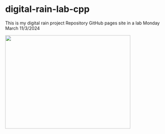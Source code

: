 # digital-rain-lab-cpp
This is my digital rain project Repository GitHub pages site in a lab Monday March 11/3/2024

<img src="https://raw.githubusercontent.com/StephenHarney/readme/main/docs/assets/C++Project.png" width="400" height="300">
